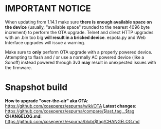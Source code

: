 # IMPORTANT NOTICE

When updating from 1.14.1 make sure **there is enough available space on the device** (usually, "available space" rounded to the nearest 4096 byte increment) to perform the OTA upgrade. Telnet and direct HTTP upgrades with an .bin too big **will result in a bricked device**. espota.py and Web Interface upgrades will issue a warning.

Make sure to **only** perform OTA upgrade with a properly powered device. Attempting to flash and / or use a normally AC powered device (like a Sonoff) instead powered through 3v3 **may** result in unexpected issues with the firmware.

# Snapshot build

**How to upgrade "over-the-air" aka OTA**: https://github.com/xoseperez/espurna/wiki/OTA
**Latest changes**: https://github.com/xoseperez/espurna/compare/$last_tag...$tag
**CHANGELOG.md**: https://github.com/xoseperez/espurna/blob/$tag/CHANGELOG.md
